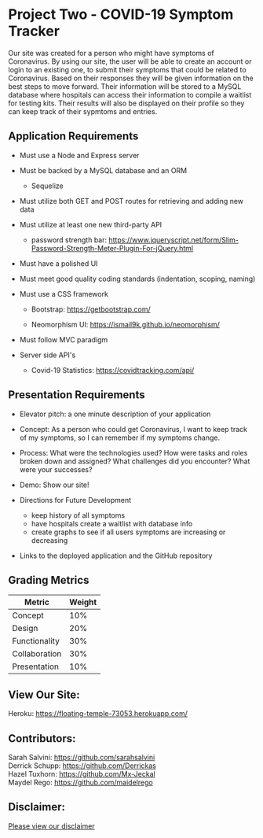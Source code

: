 # Project Two - COVID-19 Symptom Tracker 
Our site was created for a person who might have symptoms of Coronavirus. By using our site, the user will be able to create an account or login to an existing one, to submit their symptoms that could be related to Coronavirus. Based on their responses they will be given information on the best steps to move forward. Their information will be stored to a MySQL database where hospitals can access their information to compile a waitlist for testing kits. Their results will also be displayed on their profile so they can keep track of their sypmtoms and entries.  


## Application Requirements

* Must use a Node and Express server

* Must be backed by a MySQL database and an ORM 
    * Sequelize

* Must utilize both GET and POST routes for retrieving and adding new data

* Must utilize at least one new third-party API
    * password strength bar: https://www.jqueryscript.net/form/Slim-Password-Strength-Meter-Plugin-For-jQuery.html

* Must have a polished UI 

* Must meet good quality coding standards (indentation, scoping, naming)

* Must use a CSS framework 
    * Bootstrap: https://getbootstrap.com/

    * Neomorphism UI: https://ismail9k.github.io/neomorphism/

* Must follow MVC paradigm

* Server side API's
    * Covid-19 Statistics: https://covidtracking.com/api/



## Presentation Requirements

* Elevator pitch: a one minute description of your application

* Concept: As a person who could get Coronavirus, I want to keep track of my symptoms, so I can remember if my symptoms change.

* Process: What were the technologies used? How were tasks and roles broken down and assigned? What challenges did you encounter? What were your successes?

* Demo: Show our site!

* Directions for Future Development
    * keep history of all symptoms 
    * have hospitals create a waitlist with database info
    * create graphs to see if all users symptoms are increasing or decreasing

* Links to the deployed application and the GitHub repository


## Grading Metrics 

| Metric        | Weight | 
| ---           | ---    |
| Concept       | 10%    |
| Design        | 20%    |
| Functionality | 30%    |
| Collaboration | 30%    |
| Presentation  | 10%    |

## View Our Site: 
Heroku: https://floating-temple-73053.herokuapp.com/


## Contributors: 

Sarah Salvini: https://github.com/sarahsalvini
<br>
Derrick Schupp: https://github.com/Derrickas
<br>
Hazel Tuxhorn: https://github.com/Mx-Jeckal
<br>
Maydel Rego: https://github.com/maidelrego


## Disclaimer: 
[Please view our disclaimer](disclaimer.md)